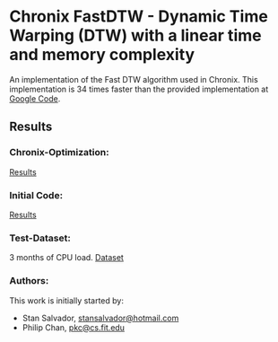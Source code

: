 # Chronix FastDTW - Dynamic Time Warping (DTW) with a linear time and memory complexity 

An implementation of the Fast DTW algorithm used in Chronix.
This implementation is 34 times faster than the provided implementation at [Google Code](http://code.google.com/p/fastdtw/).
## Results
### Chronix-Optimization:
[Results](https://github.com/ChronixDB/chronix.fastdtw/blob/master/results/chronix-optimization.csv)
### Initial Code:
[Results](https://github.com/ChronixDB/chronix.fastdtw/blob/master/results/source-runtime.csv)
### Test-Dataset:
3 months of CPU load.
[Dataset](https://github.com/ChronixDB/chronix.fastdtw/blob/master/src/test/resources/CPU-Load.csv)
### Authors:
This work is initially started by:
- Stan Salvador, stansalvador@hotmail.com
- Philip Chan, pkc@cs.fit.edu

